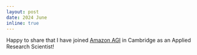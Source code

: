 ```yaml
---
layout: post
date: 2024 June
inline: true
---
```


Happy to share that I have joined [Amazon AGI](https://www.amazon.science/locations/london-and-cambridge/) in Cambridge as an Applied Research Scientist!

